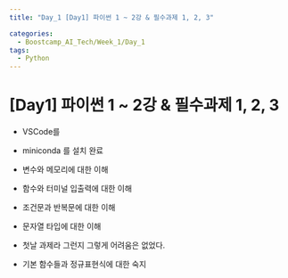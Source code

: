 ```yaml
---
title: "Day_1 [Day1] 파이썬 1 ~ 2강 & 필수과제 1, 2, 3"

categories:
  - Boostcamp_AI_Tech/Week_1/Day_1
tags:
  - Python
---
```


# [Day1] 파이썬 1 ~ 2강 & 필수과제 1, 2, 3

* VSCode를 
* miniconda 를 설치 완료

* 변수와 메모리에 대한 이해
* 함수와 터미널 입출력에 대한 이해
* 조건문과 반복문에 대한 이해
* 문자열 타입에 대한 이해

* 첫날 과제라 그런지 그렇게 어려움은 없었다.

* 기본 함수들과 정규표현식에 대한 숙지
